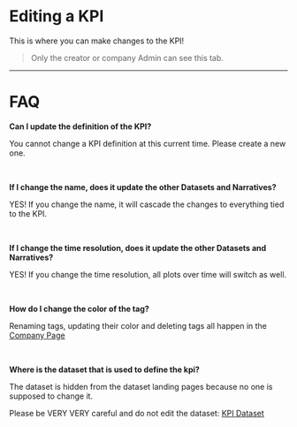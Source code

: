 # Editing a KPI

This is where you can make changes to the KPI!


> Only the creator or company Admin can see this tab.


----


# FAQ

**Can I update the definition of the KPI?**

You cannot change a KPI definition at this current time.  Please create a new one.

<br>

**If I change the name, does it update the other Datasets and Narratives?**

YES!  If you change the name, it will cascade the changes to everything tied to the KPI.


<br>

**If I change the time resolution, does it update the other Datasets and Narratives?**

YES!  If you change the time resolution, all plots over time will switch as well.


<br>

**How do I change the color of the tag?**

Renaming tags, updating their color and deleting tags all happen in the [Company Page]({company_url}/manage/company)


<br>

**Where is the dataset that is used to define the kpi?**

The dataset is hidden from the dataset landing pages because no one is supposed to change it.

Please be VERY VERY careful and do not edit the dataset: [KPI Dataset]({company_url}/datasets/edit/{kpi_dataset_slug})
